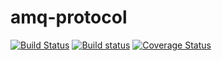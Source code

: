 # amq-protocol

[![Build Status](https://travis-ci.org/sozu-proxy/amq-protocol.svg?branch=master)](https://travis-ci.org/sozu-proxy/amq-protocol)
[![Build status](https://ci.appveyor.com/api/projects/status/fsqg1b41ggrmso4g?svg=true)](https://ci.appveyor.com/project/Keruspe/amq-protocol)
[![Coverage Status](https://coveralls.io/repos/github/sozu-proxy/amq-protocol/badge.svg?branch=master)](https://coveralls.io/github/sozu-proxy/amq-protocol?branch=master)

